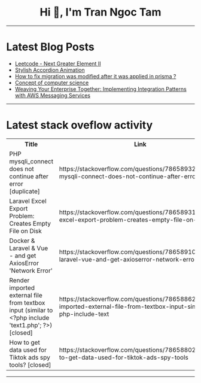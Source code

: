 <h1 align="center">Hi 👋, I'm Tran Ngoc Tam</h1>

---

# Latest Blog Posts 
<!-- BLOG-POST-LIST:START -->
- [Leetcode - Next Greater Element II](https://dev.to/rakeshreddy512/leetcode-next-greater-element-ii-6g)
- [Stylish Accordion Animation](https://dev.to/alcu1n/stylish-accordion-animation-233f)
- [How to fix migration was modified after it was applied in prisma ?](https://dev.to/uttammarandi/how-to-fix-the-migration-was-modified-after-it-was-applied-in-prisma--14h7)
- [Concept of computer science](https://dev.to/milesonerd/concept-of-computer-science-4g31)
- [Weaving Your Enterprise Together: Implementing Integration Patterns with AWS Messaging Services](https://dev.to/virajlakshitha/weaving-your-enterprise-together-implementing-integration-patterns-with-aws-messaging-services-14o6)
<!-- BLOG-POST-LIST:END -->

---

# Latest stack oveflow activity
<table>
  <tr><th>Title</th><th>Link</th></tr>
  <!-- STACKOVERFLOW:START --><tr><td>PHP mysqli_connect does not continue after error [duplicate]</td><td>https://stackoverflow.com/questions/78658932/php-mysqli-connect-does-not-continue-after-error</td></tr><tr><td>Laravel Excel Export Problem: Creates Empty File on Disk</td><td>https://stackoverflow.com/questions/78658931/laravel-excel-export-problem-creates-empty-file-on-disk</td></tr><tr><td>Docker &amp; Laravel &amp; Vue - and get AxiosError &#39;Network Error&#39;</td><td>https://stackoverflow.com/questions/78658910/docker-laravel-vue-and-get-axioserror-network-error</td></tr><tr><td>Render imported external file from textbox input &lpar;similar to &lt;?php include &#39;text1.php&#39;; ?&gt;&rpar; [closed]</td><td>https://stackoverflow.com/questions/78658862/render-imported-external-file-from-textbox-input-similar-to-php-include-text</td></tr><tr><td>How to get data used for Tiktok ads spy tools? [closed]</td><td>https://stackoverflow.com/questions/78658802/how-to-get-data-used-for-tiktok-ads-spy-tools</td></tr><!-- STACKOVERFLOW:END -->
</table>

---


